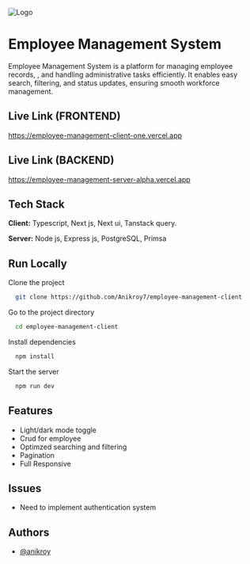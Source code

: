 
![Logo](https://encrypted-tbn0.gstatic.com/images?q=tbn:ANd9GcRfdu_cMzmPjjvoTtzsqtNpKNTzabogAiqdDA&s)


# Employee Management System

Employee Management System is a platform for managing employee records, , and handling administrative tasks efficiently. It enables easy search, filtering, and status updates, ensuring smooth workforce management. 

## Live Link (FRONTEND)

https://employee-management-client-one.vercel.app


## Live Link (BACKEND)

https://employee-management-server-alpha.vercel.app

## Tech Stack

**Client:** Typescript, Next js, Next ui, Tanstack query.

**Server:** Node js, Express js, PostgreSQL, Primsa


## Run Locally

Clone the project

```bash
  git clone https://github.com/Anikroy7/employee-management-client
```

Go to the project directory

```bash
  cd employee-management-client
```

Install dependencies

```bash
  npm install
```

Start the server

```bash
  npm run dev
```


## Features

- Light/dark mode toggle
- Crud for employee
- Optimzed searching and filtering
- Pagination
- Full Responsive


## Issues

- Need to implement authentication system



## Authors

- [@anikroy](https://github.com/Anikroy7)

